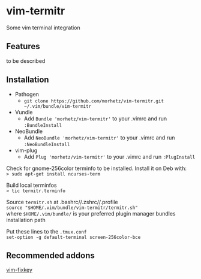 # vim-termitr
Some vim terminal integration

## Features

to be described

## Installation

- Pathogen
  + `git clone https://github.com/morhetz/vim-termitr.git ~/.vim/bundle/vim-termitr`  
- Vundle
  + Add `Bundle 'morhetz/vim-termitr'` to your .vimrc and run `:BundleInstall`
- NeoBundle
  + Add `NeoBundle 'morhetz/vim-termitr'` to your .vimrc and run `:NeoBundleInstall`
- vim-plug
  + Add `Plug 'morhetz/vim-termitr'` to your .vimrc and run `:PlugInstall`

Check for gnome-256color terminfo to be installed. Install it on Deb with:  
`> sudo apt-get install ncurses-term`

Build local terminfos  
`> tic termitr.terminfo`

Source `termitr.sh` at .bashrc//.zshrc//.profile  
`source "$HOME/.vim/bundle/vim-termitr/termitr.sh"`  
where `$HOME/.vim/bundle/` is your preferred plugin manager bundles installation path

Put these lines to the `.tmux.conf`  
`set-option -g default-terminal screen-256color-bce`

## Recommended addons

[vim-fixkey](https://github.com/drmikehenry/vim-fixkey)
